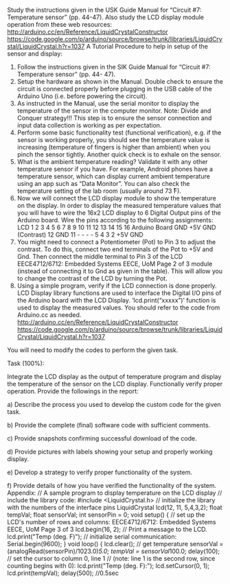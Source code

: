 Study the instructions given in the USK Guide Manual for “Circuit #7: Temperature sensor” (pp. 44-47).
Also study the LCD display module operation from these web resources:
http://arduino.cc/en/Reference/LiquidCrystalConstructor
https://code.google.com/p/arduino/source/browse/trunk/libraries/LiquidCrystal/LiquidCrystal.h?r=1037
A Tutorial Procedure to help in setup of the sensor and display:
1) Follow the instructions given in the SIK Guide Manual for “Circuit #7: Temperature sensor” (pp. 44-
47).
2) Setup the hardware as shown in the Manual. Double check to ensure the circuit is connected properly
before plugging in the USB cable of the Arduino Uno (i.e. before powering the circuit).
3) As instructed in the Manual, use the serial monitor to display the temperature of the sensor in the
computer monitor.
Note: Divide and Conquer strategy!!! This step is to ensure the sensor connection and input data
collection is working as per expectation.
4) Perform some basic functionality test (functional verification), e.g. if the sensor is working properly,
you should see the temperature value is increasing (temperature of fingers is higher than ambient)
when you pinch the sensor tightly. Another quick check is to exhale on the sensor.
5) What is the ambient temperature reading? Validate it with any other temperature sensor if you have.
For example, Android phones have a temperature sensor, which can display current ambient
temperature using an app such as “Data Monitor”. You can also check the temperature setting of the
lab room (usually around 73 ̊F).
6) Now we will connect the LCD display module to show the temperature on the display. In order to
display the measured temperature values that you will have to wire the 16x2 LCD display to 6
Digital Output pins of the Arduino board.
Wire the pins according to the following assignments:
LCD 1 2 3 4 5 6 7 8 9 10 11 12 13 14 15 16
Arduino
Board GND +5V GND
(Contrast) 12 GND 11 - - - - 5 4 3 2 +5V GND
7) You might need to connect a Potentiometer (Pot) to Pin 3 to adjust the contrast. To do this, connect
two end terminals of the Pot to +5V and Gnd. Then connect the middle terminal to Pin 3 of the LCD
EECE4712/6712: Embedded Systems EECE, UoM Page 2 of 3
module (instead of connecting it to Gnd as given in the table). This will allow you to change the
contrast of the LCD by turning the Pot.
8) Using a simple program, verify if the LCD connection is done properly. LCD Display library
functions are used to interface the Digital I/O pins of the Arduino board with the LCD Display.
‘lcd.print(“xxxxx”)’ function is used to display the measured values. You should refer to the code
from Arduino.cc as needed.
http://arduino.cc/en/Reference/LiquidCrystalConstructor
https://code.google.com/p/arduino/source/browse/trunk/libraries/LiquidCrystal/LiquidCrystal.h?r=1037


You will need to modify the codes to perform the given task.

Task (100%):

Integrate the LCD display as the output of temperature program and display the temperature of the
sensor on the LCD display. Functionally verify proper operation.
Provide the followings in the report:

a) Describe the process you used to develop the custom code for the given task.

b) Provide the complete (final) software code with sufficient comments.

c) Provide snapshots confirming successful download of the code.

d) Provide pictures with labels showing your setup and properly working display.

e) Develop a strategy to verify proper functionality of the system.

f) Provide details of how you have verified the functionality of the system.
Appendix:
// A sample program to display temperature on the LCD display
// include the library code:
#include <LiquidCrystal.h>
// initialize the library with the numbers of the interface pins
LiquidCrystal lcd(12, 11, 5,4,3,2);
float tempVal;
float sensorVal;
int sensorPin = 0;
void setup() {
// set up the LCD's number of rows and columns:
EECE4712/6712: Embedded Systems EECE, UoM Page 3 of 3
lcd.begin(16, 2);
// Print a message to the LCD.
lcd.print("Temp (deg. F)");
// initialize serial communication:
Serial.begin(9600);
}
void loop() {
lcd.clear();
// get temperature
sensorVal = (analogRead(sensorPin)/1023.0)*5.0;
tempVal = sensorVal*100.0;
delay(100);
// set the cursor to column 0, line 1
// (note: line 1 is the second row, since counting begins with 0):
lcd.print("Temp (deg. F):");
lcd.setCursor(0, 1);
lcd.print(tempVal);
delay(500); //0.5sec

